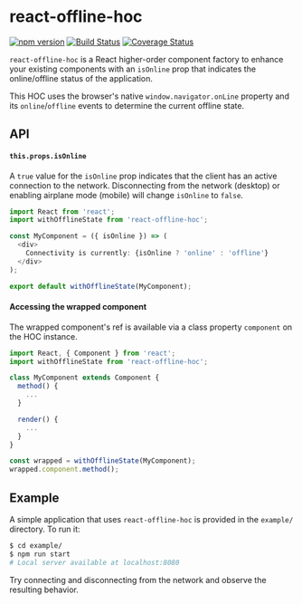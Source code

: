 # react-offline-hoc

[![npm version](https://badge.fury.io/js/react-offline-hoc.svg)](https://badge.fury.io/js/react-offline-hoc)
[![Build Status](https://travis-ci.org/LINKIWI/react-offline-hoc.svg?branch=master)](https://travis-ci.org/LINKIWI/react-offline-hoc)
[![Coverage Status](https://coveralls.io/repos/github/LINKIWI/react-offline-hoc/badge.svg?branch=master)](https://coveralls.io/github/LINKIWI/react-offline-hoc?branch=master)

`react-offline-hoc` is a React higher-order component factory to enhance your existing components
with an `isOnline` prop that indicates the online/offline status of the application.

This HOC uses the browser's native `window.navigator.onLine` property and its `online`/`offline`
events to determine the current offline state.

## API

#### `this.props.isOnline`

A `true` value for the `isOnline` prop indicates that the client has an active connection to the
network. Disconnecting from the network (desktop) or enabling airplane mode (mobile) will change
`isOnline` to `false`.

```javascript
import React from 'react';
import withOfflineState from 'react-offline-hoc';

const MyComponent = ({ isOnline }) => (
  <div>
    Connectivity is currently: {isOnline ? 'online' : 'offline'}
  </div>
);

export default withOfflineState(MyComponent);
```

#### Accessing the wrapped component

The wrapped component's ref is available via a class property `component` on the HOC instance.

```javascript
import React, { Component } from 'react';
import withOfflineState from 'react-offline-hoc';

class MyComponent extends Component {
  method() {
    ...
  }

  render() {
    ...
  }
}

const wrapped = withOfflineState(MyComponent);
wrapped.component.method();
```

## Example

A simple application that uses `react-offline-hoc` is provided in the `example/` directory.
To run it:

```bash
$ cd example/
$ npm run start
# Local server available at localhost:8080
```

Try connecting and disconnecting from the network and observe the resulting behavior.

